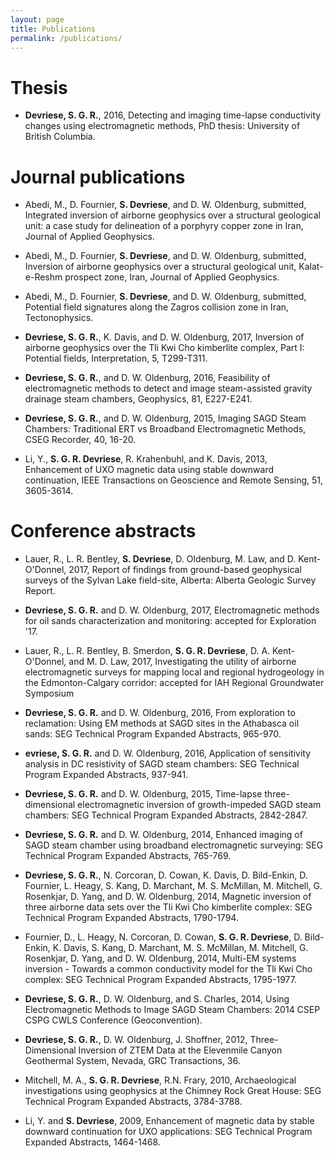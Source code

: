 ```yaml
---
layout: page
title: Publications
permalink: /publications/
---
```


# Thesis

* **Devriese, S. G. R.**, 2016, Detecting and imaging time-lapse conductivity changes using electromagnetic methods, PhD thesis: University of British Columbia.

# Journal publications

* Abedi, M., D. Fournier, **S. Devriese**, and D. W. Oldenburg, submitted, Integrated inversion of airborne geophysics over a structural geological unit: a case study for delineation of a porphyry copper zone in Iran, Journal of Applied Geophysics.

* Abedi, M., D. Fournier, **S. Devriese**, and D. W. Oldenburg, submitted, Inversion of airborne geophysics over a structural geological unit, Kalat-e-Reshm prospect zone, Iran, Journal of Applied Geophysics.

* Abedi, M., D. Fournier, **S. Devriese**, and D. W. Oldenburg, submitted, Potential field signatures along the Zagros collision zone in Iran, Tectonophysics.

* **Devriese, S. G. R.**, K. Davis, and D. W. Oldenburg, 2017, Inversion of airborne geophysics over the Tli Kwi Cho kimberlite complex, Part I: Potential fields, Interpretation, 5, T299-T311.

* **Devriese, S. G. R.**, and D. W. Oldenburg, 2016, Feasibility of electromagnetic methods to detect and image steam-assisted gravity drainage steam chambers, Geophysics, 81, E227-E241.

* **Devriese, S. G. R.**, and D. W. Oldenburg, 2015, Imaging SAGD Steam Chambers: Traditional ERT vs Broadband Electromagnetic Methods, CSEG Recorder, 40, 16-20.

* Li, Y., **S. G. R. Devriese**, R. Krahenbuhl, and K. Davis, 2013, Enhancement of UXO magnetic data using stable downward continuation, IEEE Transactions on Geoscience and Remote Sensing, 51, 3605-3614.

# Conference abstracts

* Lauer, R., L. R. Bentley, **S. Devriese**, D. Oldenburg, M. Law, and D. Kent-O'Donnel, 2017, Report of findings from ground-based geophysical surveys of the Sylvan Lake field-site, Alberta: Alberta Geologic Survey Report.

* **Devriese, S. G. R.** and D. W. Oldenburg, 2017, Electromagnetic methods for oil sands characterization and monitoring: accepted for Exploration '17.

* Lauer, R., L. R. Bentley, B. Smerdon, **S. G. R. Devriese**, D. A. Kent-O'Donnel, and M. D. Law, 2017, Investigating the utility of airborne electromagnetic surveys for mapping local and regional hydrogeology in the Edmonton-Calgary corridor: accepted for IAH Regional Groundwater Symposium

* **Devriese, S. G. R.** and D. W. Oldenburg, 2016, From exploration to reclamation: Using EM methods at SAGD sites in the Athabasca oil sands: SEG Technical Program Expanded Abstracts, 965-970.

* **evriese, S. G. R.** and D. W. Oldenburg, 2016, Application of sensitivity analysis in DC resistivity of SAGD steam chambers: SEG Technical Program Expanded Abstracts, 937-941.

* **Devriese, S. G. R.** and D. W. Oldenburg, 2015, Time-lapse three-dimensional electromagnetic inversion of growth-impeded SAGD steam chambers: SEG Technical Program Expanded Abstracts, 2842-2847.

* **Devriese, S. G. R.** and D. W. Oldenburg, 2014, Enhanced imaging of SAGD steam chamber using broadband electromagnetic surveying: SEG Technical Program Expanded Abstracts, 765-769.

* **Devriese, S. G. R.**, N. Corcoran, D. Cowan, K. Davis, D. Bild-Enkin, D. Fournier, L. Heagy, S. Kang, D. Marchant, M. S. McMillan, M. Mitchell, G. Rosenkjar, D. Yang, and D. W. Oldenburg, 2014, Magnetic inversion of three airborne data sets over the Tli Kwi Cho kimberlite complex: SEG Technical Program Expanded Abstracts, 1790-1794.

* Fournier, D., L. Heagy, N. Corcoran,  D. Cowan, **S. G. R. Devriese**, D. Bild-Enkin, K. Davis, S. Kang, D. Marchant, M. S. McMillan, M. Mitchell, G. Rosenkjar, D. Yang, and D. W. Oldenburg, 2014, Multi-EM systems inversion - Towards a common conductivity model for the Tli Kwi Cho complex: SEG Technical Program Expanded Abstracts, 1795-1977.

* **Devriese, S. G. R.**, D. W. Oldenburg, and S. Charles, 2014, Using Electromagnetic Methods to Image SAGD Steam Chambers: 2014 CSEP CSPG CWLS Conference (Geoconvention).

* **Devriese, S. G. R.**, D. W. Oldenburg, J. Shoffner, 2012, Three-Dimensional Inversion of ZTEM Data at the Elevenmile Canyon Geothermal System, Nevada, GRC Transactions, 36.

* Mitchell, M. A., **S. G. R. Devriese**, R.N. Frary, 2010, Archaeological investigations using geophysics at the Chimney Rock Great House: SEG Technical Program Expanded Abstracts, 3784-3788.

* Li, Y. and **S. Devriese**, 2009, Enhancement of magnetic data by stable downward continuation for UXO applications: SEG Technical Program Expanded Abstracts, 1464-1468.

